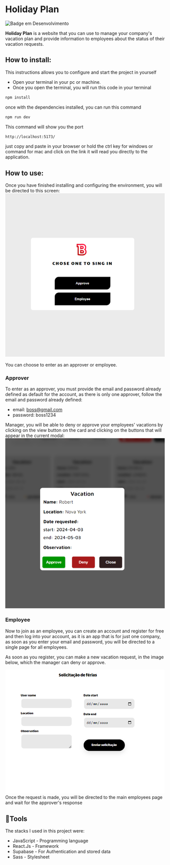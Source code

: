 # Holiday Plan

![Badge em Desenvolvimento](https://img.shields.io/badge/status-finish-green)

**Holiday Plan** is a website that you can use to manage your company's vacation plan and provide information to employees about the status of their vacation requests.

## How to install:

This instructions allows you to configure and start the project in yourself

- Open your terminal in your pc or machine.
- Once you open the terminal, you will run this code in your terminal

```bash
npm install
```

once with the dependencies installed, you can run this command

```bash
npm run dev
```

This command will show you the port

```bash
http://localhost:5173/
```

just copy and paste in your browser or hold the ctrl key for windows or command for mac and click on the link it will read you directly to the application.

## How to use:

Once you have finished installing and configuring the environment, you will be directed to this screen:
<img src='./src/assets/imgProject/homePage.png'/>

You can choose to enter as an approver or employee.

### Approver

To enter as an approver, you must provide the email and password already defined as default for the account, as there is only one approver, follow the email and password already defined:

- email: boss@gmail.com
- password: boss1234

Manager, you will be able to deny or approve your employees' vacations by clicking on the view button on the card and clicking on the buttons that will appear in the current modal:
<img src='./src/assets/imgProject/approveImg.png' />

### Employee

Now to join as an employee, you can create an account and register for free and then log into your account, as it is an app that is for just one company, as soon as you enter your email and password, you will be directed to a single page for all employees.

As soon as you register, you can make a new vacation request, in the image below, which the manager can deny or approve.

<img src='./src/assets/imgProject/newRequest.png'/>
Once the request is made, you will be directed to the main employees page and wait for the approver's response

## 🔨Tools

The stacks I used in this project were:

- JavaScript - Programming language
- React.Js - Framework
- Supabase - For Authentication and stored data
- Sass - Stylesheet
